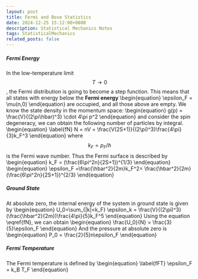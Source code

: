 ```yaml
---
layout: post
title: Fermi and Bose Statistics
date: 2024-12-25 15:12:00+0800
description: Statistical Mechanics Notes 
tags: StatisticalMechanics
related_posts: false
---
```


##### Fermi Energy
In the low-temperature limit $$T \to 0$$, the Fermi distribution is going to become a step function.
This means that all states with energy below the **Fermi energy**
\begin{equation}
\epsilon_F = \mu(n,0)
\end{equation}
are occupied, and all those above are empty.
We know the state density in the momentum space:
\begin{equation}
g(p) = \frac{V}{(2\pi\hbar)^3} \cdot 4\pi p^2
\end{equation}
and consider the spin degeneracy, we can obtain the following number of particles by integral.
\begin{equation}
\label{fN}
N = nV = \frac{V(2S+1)}{(2\pi)^3}\frac{4\pi}{3}k_F^3
\end{equation}
where $$k_F = p_F / \hbar$$ is the Fermi wave number. Thus the Fermi surface is described by
\begin{equation}
k_F = (\frac{6\pi^2n}{2S+1})^{1/3}
\end{equation}
\begin{equation}
\epsilon_F =\frac{\hbar^2}{2m}k_F^2= \frac{\hbar^2}{2m}(\frac{6\pi^2n}{2S+1})^{2/3}
\end{equation}
##### Ground State
At absolute zero, the internal energy of the system in ground state is given by
\begin{equation}
U_0=\sum_{|k|<k_F} \epsilon_k = \frac{V}{(2\pi)^3}(\frac{\hbar^2}{2m})\frac{4\pi}{5}k_F^5
\end{equation}
Using the equation \eqref{fN}, we can obtain
\begin{equation}
\frac{U_0}{N} = \frac{3}{5}\epsilon_F
\end{equation}
And the pressure at absolute zero is
\begin{equation}
P_0 = \frac{2}{5}n\epsilon_F
\end{equation}

##### Fermi Temperature
The Fermi temperature is defined by
\begin{equation}
\label{fFT}
\epsilon_F = k_B T_F
\end{equation}
